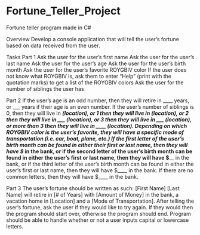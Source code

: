 # Fortune_Teller_Project
Fortune teller program made in C#

Overview
Develop a console application that will tell the user’s fortune based on data received from the user.

Tasks
Part 1
 Ask the user for the user’s first name
 Ask the user for the user’s last name
 Ask the user for the user’s age
 Ask the user for the user’s birth month
 Ask the user for the user’s favorite ROYGBIV color
 If the user does not know what ROYGBIV is, ask them to enter “Help” (print with the quotation marks) to get a list of the ROYGBIV colors
 Ask the user for the number of siblings the user has
 
Part 2
 If the user’s age is an odd number, then they will retire in ____ years, or ___ years if their age is an even number.
 If the user’s number of siblings is 0, then they will live in ___(location), or 1 then they will live in ___(location), or 2 then they will live in ___ (location), or 3 then they will live in ___ (location), or more than 3 then they will live in ____ (location).
 Depending on which ROYGBIV color is the user’s favorite, they will have a specific mode of transportation (i.e. car, boat, plane, etc.)
 If the first letter of the user’s birth month can be found in either their first or last name, then they will have $____ in the bank, or if the second letter of the user’s birth month can be found in either the user’s first or last name, then they will have $____ in the bank, or if the third letter of the user’s birth month can be found in either the user’s first or last name, then they will have $____ in the bank. If there are no common letters, then they will have $____ in the bank.
 
Part 3
 The user’s fortune should be written as such:
 [First Name] [Last Name] will retire in [# of Years] with [Amount of Money] in the bank, a vacation home in [Location] and a [Mode of Transportation].
 After telling the user’s fortune, ask the user if they would like to try again. If they would then the program should start over, otherwise the program should end.
 Program should be able to handle whether or not a user inputs capital or lowercase letters.
